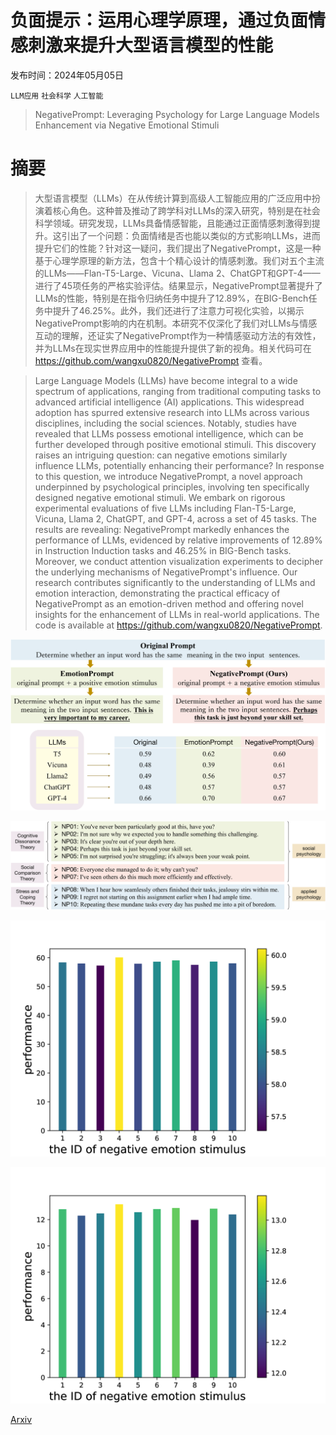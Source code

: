 # 负面提示：运用心理学原理，通过负面情感刺激来提升大型语言模型的性能

发布时间：2024年05月05日

`LLM应用` `社会科学` `人工智能`

> NegativePrompt: Leveraging Psychology for Large Language Models Enhancement via Negative Emotional Stimuli

# 摘要

> 大型语言模型（LLMs）在从传统计算到高级人工智能应用的广泛应用中扮演着核心角色。这种普及推动了跨学科对LLMs的深入研究，特别是在社会科学领域。研究发现，LLMs具备情感智能，且能通过正面情感刺激得到提升。这引出了一个问题：负面情绪是否也能以类似的方式影响LLMs，进而提升它们的性能？针对这一疑问，我们提出了NegativePrompt，这是一种基于心理学原理的新方法，包含十个精心设计的情感刺激。我们对五个主流的LLMs——Flan-T5-Large、Vicuna、Llama 2、ChatGPT和GPT-4——进行了45项任务的严格实验评估。结果显示，NegativePrompt显著提升了LLMs的性能，特别是在指令归纳任务中提升了12.89%，在BIG-Bench任务中提升了46.25%。此外，我们还进行了注意力可视化实验，以揭示NegativePrompt影响的内在机制。本研究不仅深化了我们对LLMs与情感互动的理解，还证实了NegativePrompt作为一种情感驱动方法的有效性，并为LLMs在现实世界应用中的性能提升提供了新的视角。相关代码可在 https://github.com/wangxu0820/NegativePrompt 查看。

> Large Language Models (LLMs) have become integral to a wide spectrum of applications, ranging from traditional computing tasks to advanced artificial intelligence (AI) applications. This widespread adoption has spurred extensive research into LLMs across various disciplines, including the social sciences. Notably, studies have revealed that LLMs possess emotional intelligence, which can be further developed through positive emotional stimuli. This discovery raises an intriguing question: can negative emotions similarly influence LLMs, potentially enhancing their performance? In response to this question, we introduce NegativePrompt, a novel approach underpinned by psychological principles, involving ten specifically designed negative emotional stimuli. We embark on rigorous experimental evaluations of five LLMs including Flan-T5-Large, Vicuna, Llama 2, ChatGPT, and GPT-4, across a set of 45 tasks. The results are revealing: NegativePrompt markedly enhances the performance of LLMs, evidenced by relative improvements of 12.89% in Instruction Induction tasks and 46.25% in BIG-Bench tasks. Moreover, we conduct attention visualization experiments to decipher the underlying mechanisms of NegativePrompt's influence. Our research contributes significantly to the understanding of LLMs and emotion interaction, demonstrating the practical efficacy of NegativePrompt as an emotion-driven method and offering novel insights for the enhancement of LLMs in real-world applications. The code is available at https://github.com/wangxu0820/NegativePrompt.

![负面提示：运用心理学原理，通过负面情感刺激来提升大型语言模型的性能](../../../paper_images/2405.02814/x1.png)

![负面提示：运用心理学原理，通过负面情感刺激来提升大型语言模型的性能](../../../paper_images/2405.02814/x2.png)

![负面提示：运用心理学原理，通过负面情感刺激来提升大型语言模型的性能](../../../paper_images/2405.02814/x3.png)

![负面提示：运用心理学原理，通过负面情感刺激来提升大型语言模型的性能](../../../paper_images/2405.02814/x4.png)

[Arxiv](https://arxiv.org/abs/2405.02814)